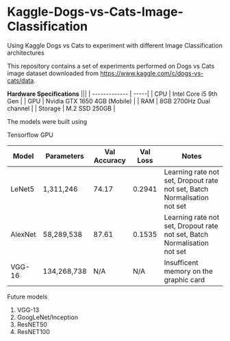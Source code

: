 # Kaggle-Dogs-vs-Cats-Image-Classification
Using Kaggle Dogs vs Cats to experiment with different Image Classification architectures

This repository contains a set of experiments performed on Dogs vs Cats image dataset downloaded from https://www.kaggle.com/c/dogs-vs-cats/data.

<b>Hardware Specifications</b>
|||
| ------------- | -----|
| CPU | Intel Core i5 9th Gen |
| GPU | Nvidia GTX 1650 4GB (Mobile) |
| RAM | 8GB 2700Hz Dual channel |
| Storage | M.2 SSD 250GB |

The models were built using <p>Tensorflow GPU</b>

|Model| Parameters | Val Accuracy | Val Loss | Notes|
| ------------- | -----| -------- | -----| --- |
| LeNet5 | 1,311,246 | 74.17 | 0.2941 | Learning rate not set, Dropout rate not set, Batch Normalisation not set |
| AlexNet | 58,289,538 | 87.61 | 0.1535 | Learning rate not set, Dropout rate not set, Batch Normalisation not set |
| VGG-16 | 134,268,738 | N/A | N/A | Insufficent memory on the graphic card |

Future models
1) VGG-13
2) GoogLeNet/Inception
3) ResNET50
4) ResNET100


